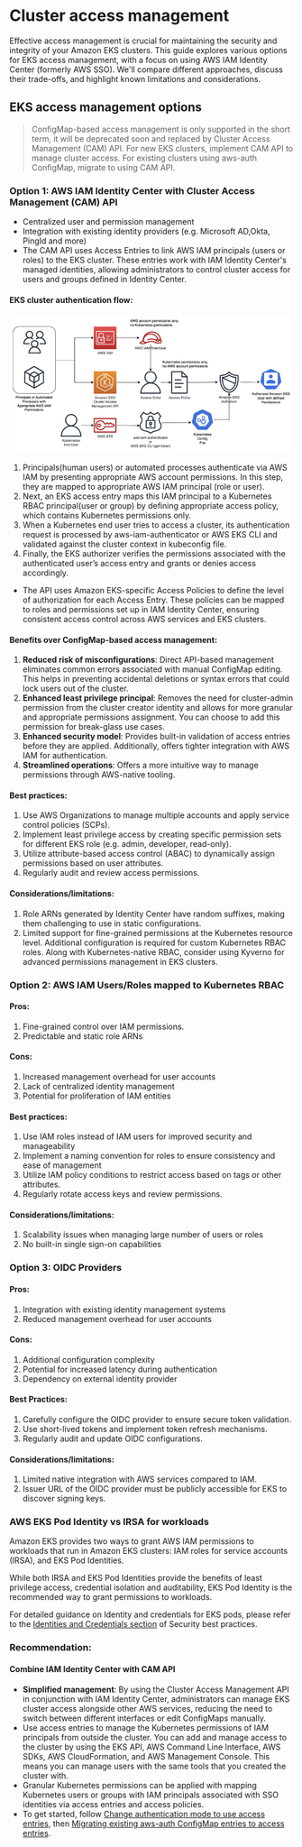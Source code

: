 # Cluster access management

Effective access management is crucial for maintaining the security and integrity of your Amazon EKS clusters. This guide explores various options for EKS access management, with a focus on using AWS IAM Identity Center (formerly AWS SSO). We'll compare different approaches, discuss their trade-offs, and highlight known limitations and considerations.

## EKS access management options

> ConfigMap-based access management is only supported in the short term, it will be deprecated soon and replaced by Cluster Access Management (CAM) API. For new EKS clusters, implement CAM API to manage cluster access. For existing clusters using aws-auth ConfigMap, migrate to using CAM API.

### Option 1: AWS IAM Identity Center with Cluster Access Management (CAM) API

* Centralized user and permission management
* Integration with existing identity providers (e.g. Microsoft AD,Okta, PingId and more)
* The CAM API uses Access Entries to link AWS IAM principals (users or roles) to the EKS cluster. These entries work with IAM Identity Center's managed identities, allowing administrators to control cluster access for users and groups defined in Identity Center.
#### EKS cluster authentication flow:

![Image](/content/security/docs/images/eks-auth-flow.jpg)

1. Principals(human users) or automated processes authenticate via AWS IAM by presenting appropriate AWS account permissions. In this step, they are mapped to appropriate AWS IAM principal (role or user).
2. Next, an EKS access entry maps this IAM principal to a Kubernetes RBAC principal(user or group) by defining appropriate access policy, which contains Kubernetes permissions only.
3. When a Kubernetes end user tries to access a cluster, its authentication request is processed by aws-iam-authenticator or AWS EKS CLI and validated against the cluster context in kubeconfig file.
4. Finally, the EKS authorizer verifies the permissions associated with the authenticated user’s access entry and grants or denies access accordingly.

* The API uses Amazon EKS-specific Access Policies to define the level of authorization for each Access Entry. These policies can be mapped to roles and permissions set up in IAM Identity Center, ensuring consistent access control across AWS services and EKS clusters.

#### Benefits over ConfigMap-based access management:
1. **Reduced risk of misconfigurations**: Direct API-based management eliminates common errors associated with manual ConfigMap editing. This helps in preventing accidental deletions or syntax errors that could lock users out of the cluster.
2. **Enhanced least privilege principal**: Removes the need for cluster-admin permission from the cluster creator identity and allows for more granular and appropriate permissions assignment. You can choose to add this permission for break-glass use cases.
3. **Enhanced security model**: Provides built-in validation of access entries before they are applied. Additionally, offers tighter integration with AWS IAM for authentication.
4. **Streamlined operations**: Offers a more intuitive way to manage permissions through AWS-native tooling.

#### Best practices:

1. Use AWS Organizations to manage multiple accounts and apply service control policies (SCPs).
2. Implement least privilege access by creating specific permission sets for different EKS role (e.g. admin, developer, read-only).
3. Utilize attribute-based access control (ABAC) to dynamically assign permissions based on user attributes.
4. Regularly audit and review access permissions.

#### Considerations/limitations:

1. Role ARNs generated by Identity Center have random suffixes, making them challenging to use in static configurations.
2. Limited support for fine-grained permissions at the Kubernetes resource level. Additional configuration is required for custom Kubernetes RBAC roles. Along with Kubernetes-native RBAC, consider using Kyverno for advanced permissions management in EKS clusters.

### Option 2: AWS IAM Users/Roles mapped to Kubernetes RBAC

#### Pros:

1. Fine-grained control over IAM permissions.
2. Predictable and static role ARNs

#### Cons:

1. Increased management overhead for user accounts
2. Lack of centralized identity management
3. Potential for proliferation of IAM entities

#### Best practices:

1. Use IAM roles instead of IAM users for improved security and manageability
2. Implement a naming convention for roles to ensure consistency and ease of management
3. Utilize IAM policy conditions to restrict access based on tags or other attributes.
4. Regularly rotate access keys and review permissions.

#### Considerations/limitations:

1. Scalability issues when managing large number of users or roles
2. No built-in single sign-on capabilities

### Option 3: OIDC Providers

#### Pros:

1. Integration with existing identity management systems
2. Reduced management overhead for user accounts

#### Cons:

1. Additional configuration complexity
2. Potential for increased latency during authentication
3. Dependency on external identity provider

#### Best Practices:

1. Carefully configure the OIDC provider to ensure secure token validation.
2. Use short-lived tokens and implement token refresh mechanisms.
3. Regularly audit and update OIDC configurations.

#### Considerations/limitations:

1. Limited native integration with AWS services compared to IAM.
2. Issuer URL of the OIDC provider must be publicly accessible for EKS to discover signing keys.

### AWS EKS Pod Identity vs IRSA for workloads

Amazon EKS provides two ways to grant AWS IAM permissions to workloads that run in Amazon EKS clusters: IAM roles for service accounts (IRSA), and EKS Pod Identities.

While both IRSA and EKS Pod Identities provide the benefits of least privilege access, credential isolation and auditability, EKS Pod Identity is the recommended way to grant permissions to workloads.

For detailed guidance on Identity and credentials for EKS pods, please refer to the [Identities and Credentials section](https://docs.aws.amazon.com/eks/latest/best-practices/identity-and-access-management.html#_identities_and_credentials_for_eks_pods) of Security best practices.

### Recommendation: 

#### Combine IAM Identity Center with CAM API

* **Simplified management**: By using the Cluster Access Management API in conjunction with IAM Identity Center, administrators can manage EKS cluster access alongside other AWS services, reducing the need to switch between different interfaces or edit ConfigMaps manually.
* Use access entries to manage the Kubernetes permissions of IAM principals from outside the cluster. You can add and manage access to the cluster by using the EKS API, AWS Command Line Interface, AWS SDKs, AWS CloudFormation, and AWS Management Console. This means you can manage users with the same tools that you created the cluster with.
* Granular Kubernetes permissions can be applied with mapping Kubernetes users or groups with IAM principals associated with SSO identities via access entries and access policies.
* To get started, follow [Change authentication mode to use access entries](https://docs.aws.amazon.com/eks/latest/userguide/setting-up-access-entries.html#access-entries-setup-console), then [Migrating existing aws-auth ConfigMap entries to access entries](https://docs.aws.amazon.com/eks/latest/userguide/migrating-access-entries.html).
